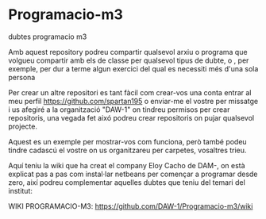 # Programacio-m3
dubtes programacio m3

Amb aquest repository podreu compartir qualsevol arxiu o programa que volgueu compartir amb els de classe
per qualsevol tipus de dubte, o , per exemple, per dur a terme algun exercici del qual es necessiti més
d'una sola persona 

Per crear un altre repositori es tant fàcil com crear-vos una conta entrar al meu perfil https://github.com/spartan195 
o enviar-me el vostre per missatge i us afegiré a la organització "DAW-1" on tindreu permisos per crear repositoris, una vegada fet aixó podreu crear repositoris on pujar qualsevol projecte.

Aquest es un exemple per mostrar-vos com funciona, però també podeu tindre cadascú el vostre on us organitzareu per carpetes, vosaltres trieu.

Aquí teniu la wiki que ha creat el company Eloy Cacho de DAM-, on està explicat pas a pas com instal·lar netbeans per començar a programar desde zero, així podreu complementar aquelles dubtes que teniu del temari del institut:

WIKI PROGRAMACIO-M3:    https://github.com/DAW-1/Programacio-m3/wiki
    
